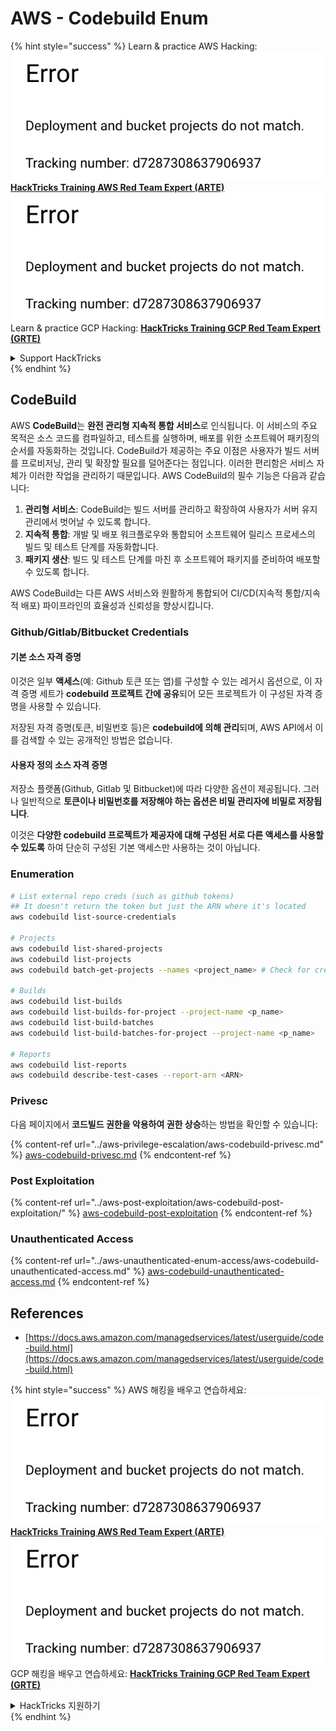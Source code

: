 # AWS - Codebuild Enum

{% hint style="success" %}
Learn & practice AWS Hacking:<img src="../../../.gitbook/assets/image (1) (1).png" alt="" data-size="line">[**HackTricks Training AWS Red Team Expert (ARTE)**](https://training.hacktricks.xyz/courses/arte)<img src="../../../.gitbook/assets/image (1) (1).png" alt="" data-size="line">\
Learn & practice GCP Hacking: <img src="../../../.gitbook/assets/image (2).png" alt="" data-size="line">[**HackTricks Training GCP Red Team Expert (GRTE)**<img src="../../../.gitbook/assets/image (2).png" alt="" data-size="line">](https://training.hacktricks.xyz/courses/grte)

<details>

<summary>Support HackTricks</summary>

* Check the [**subscription plans**](https://github.com/sponsors/carlospolop)!
* **Join the** 💬 [**Discord group**](https://discord.gg/hRep4RUj7f) or the [**telegram group**](https://t.me/peass) or **follow** us on **Twitter** 🐦 [**@hacktricks\_live**](https://twitter.com/hacktricks\_live)**.**
* **Share hacking tricks by submitting PRs to the** [**HackTricks**](https://github.com/carlospolop/hacktricks) and [**HackTricks Cloud**](https://github.com/carlospolop/hacktricks-cloud) github repos.

</details>
{% endhint %}

## CodeBuild

AWS **CodeBuild**는 **완전 관리형 지속적 통합 서비스**로 인식됩니다. 이 서비스의 주요 목적은 소스 코드를 컴파일하고, 테스트를 실행하며, 배포를 위한 소프트웨어 패키징의 순서를 자동화하는 것입니다. CodeBuild가 제공하는 주요 이점은 사용자가 빌드 서버를 프로비저닝, 관리 및 확장할 필요를 덜어준다는 점입니다. 이러한 편리함은 서비스 자체가 이러한 작업을 관리하기 때문입니다. AWS CodeBuild의 필수 기능은 다음과 같습니다:

1. **관리형 서비스**: CodeBuild는 빌드 서버를 관리하고 확장하여 사용자가 서버 유지 관리에서 벗어날 수 있도록 합니다.
2. **지속적 통합**: 개발 및 배포 워크플로우와 통합되어 소프트웨어 릴리스 프로세스의 빌드 및 테스트 단계를 자동화합니다.
3. **패키지 생산**: 빌드 및 테스트 단계를 마친 후 소프트웨어 패키지를 준비하여 배포할 수 있도록 합니다.

AWS CodeBuild는 다른 AWS 서비스와 원활하게 통합되어 CI/CD(지속적 통합/지속적 배포) 파이프라인의 효율성과 신뢰성을 향상시킵니다.

### **Github/Gitlab/Bitbucket Credentials**

#### **기본 소스 자격 증명**

이것은 일부 **액세스**(예: Github 토큰 또는 앱)를 구성할 수 있는 레거시 옵션으로, 이 자격 증명 세트가 **codebuild 프로젝트 간에 공유**되어 모든 프로젝트가 이 구성된 자격 증명을 사용할 수 있습니다.

저장된 자격 증명(토큰, 비밀번호 등)은 **codebuild에 의해 관리**되며, AWS API에서 이를 검색할 수 있는 공개적인 방법은 없습니다.

#### 사용자 정의 소스 자격 증명

저장소 플랫폼(Github, Gitlab 및 Bitbucket)에 따라 다양한 옵션이 제공됩니다. 그러나 일반적으로 **토큰이나 비밀번호를 저장해야 하는 옵션은 비밀 관리자에 비밀로 저장됩니다**.

이것은 **다양한 codebuild 프로젝트가 제공자에 대해 구성된 서로 다른 액세스를 사용할 수 있도록** 하여 단순히 구성된 기본 액세스만 사용하는 것이 아닙니다.

### Enumeration
```bash
# List external repo creds (such as github tokens)
## It doesn't return the token but just the ARN where it's located
aws codebuild list-source-credentials

# Projects
aws codebuild list-shared-projects
aws codebuild list-projects
aws codebuild batch-get-projects --names <project_name> # Check for creds in env vars

# Builds
aws codebuild list-builds
aws codebuild list-builds-for-project --project-name <p_name>
aws codebuild list-build-batches
aws codebuild list-build-batches-for-project --project-name <p_name>

# Reports
aws codebuild list-reports
aws codebuild describe-test-cases --report-arn <ARN>
```
### Privesc

다음 페이지에서 **코드빌드 권한을 악용하여 권한 상승**하는 방법을 확인할 수 있습니다:

{% content-ref url="../aws-privilege-escalation/aws-codebuild-privesc.md" %}
[aws-codebuild-privesc.md](../aws-privilege-escalation/aws-codebuild-privesc.md)
{% endcontent-ref %}

### Post Exploitation

{% content-ref url="../aws-post-exploitation/aws-codebuild-post-exploitation/" %}
[aws-codebuild-post-exploitation](../aws-post-exploitation/aws-codebuild-post-exploitation/)
{% endcontent-ref %}

### Unauthenticated Access

{% content-ref url="../aws-unauthenticated-enum-access/aws-codebuild-unauthenticated-access.md" %}
[aws-codebuild-unauthenticated-access.md](../aws-unauthenticated-enum-access/aws-codebuild-unauthenticated-access.md)
{% endcontent-ref %}

## References

* [https://docs.aws.amazon.com/managedservices/latest/userguide/code-build.html](https://docs.aws.amazon.com/managedservices/latest/userguide/code-build.html)

{% hint style="success" %}
AWS 해킹을 배우고 연습하세요:<img src="../../../.gitbook/assets/image (1) (1).png" alt="" data-size="line">[**HackTricks Training AWS Red Team Expert (ARTE)**](https://training.hacktricks.xyz/courses/arte)<img src="../../../.gitbook/assets/image (1) (1).png" alt="" data-size="line">\
GCP 해킹을 배우고 연습하세요: <img src="../../../.gitbook/assets/image (2).png" alt="" data-size="line">[**HackTricks Training GCP Red Team Expert (GRTE)**<img src="../../../.gitbook/assets/image (2).png" alt="" data-size="line">](https://training.hacktricks.xyz/courses/grte)

<details>

<summary>HackTricks 지원하기</summary>

* [**구독 계획**](https://github.com/sponsors/carlospolop) 확인하기!
* **💬 [**Discord 그룹**](https://discord.gg/hRep4RUj7f) 또는 [**텔레그램 그룹**](https://t.me/peass)에 참여하거나 **Twitter** 🐦 [**@hacktricks\_live**](https://twitter.com/hacktricks\_live)**를 팔로우하세요.**
* **[**HackTricks**](https://github.com/carlospolop/hacktricks) 및 [**HackTricks Cloud**](https://github.com/carlospolop/hacktricks-cloud) GitHub 리포지토리에 PR을 제출하여 해킹 팁을 공유하세요.**

</details>
{% endhint %}
